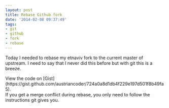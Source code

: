 ```yaml
---
layout: post
title: Rebase Github fork
date: '2014-02-08 09:37:49'
tags:
- git
- github
- fork
- rebase
---
```



Today I needed to rebase my etnaviv fork to the current master of upstream. I need to say that
 I never did this before but with git this is a breeze.

<div class="oembed-gist"><script src="https://gist.github.com/austriancoder/724a0a8d1db4f229e197d501f8b49fa5.js"></script><noscript>View the code on [Gist](https://gist.github.com/austriancoder/724a0a8d1db4f229e197d501f8b49fa5).</noscript></div>If you get a merge conflict during rebase, you only need to follow the instructions git gives you.
